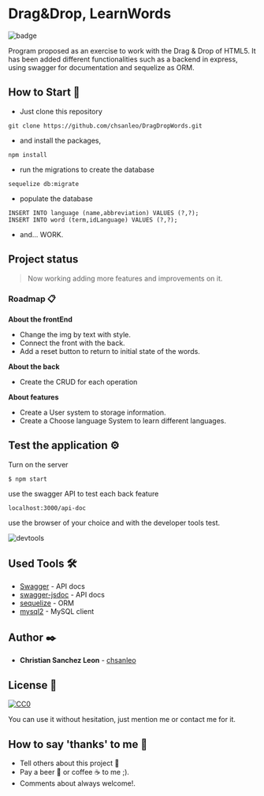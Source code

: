 # Drag&Drop, LearnWords
![badge](https://img.shields.io/badge/working-active-brig)

Program proposed as an exercise to work with the Drag & Drop of HTML5.
It has been added different functionalities such as a backend in express, using swagger for documentation and sequelize as ORM.

## How to Start 🚀

+ Just clone this repository 
```
git clone https://github.com/chsanleo/DragDropWords.git
```

+ and install the packages,

```
npm install
```

+ run the migrations to create the database

```
sequelize db:migrate
```

+ populate the database

```
INSERT INTO language (name,abbreviation) VALUES (?,?);
INSERT INTO word (term,idLanguage) VALUES (?,?);
```
 
+ and... WORK.

## Project status

>Now working adding more features and improvements on it.

### Roadmap 📋

**About the frontEnd**

+ Change the img by text with style.
+ Connect the front with the back.
+ Add a reset button to return to initial state of the words.


**About the back**

+ Create the CRUD for each operation


**About features**

+ Create a User system to storage information.
+ Create a Choose language System to learn different languages.



## Test the application ⚙️

Turn on the server
```
$ npm start
```

use the swagger API to test each back feature
```
localhost:3000/api-doc
```

use the browser of your choice and with the developer tools test. 


![devtools](https://www.formacionprofesional.info/wp-content/uploads/2015/09/herramientas_desarrollo_iexplorer11.png)

## Used Tools 🛠️

* [Swagger](https://www.npmjs.com/package/swagger-ui-express) - API docs
* [swagger-jsdoc](https://www.npmjs.com/package/swagger-jsdoc) - API docs
* [sequelize](https://www.npmjs.com/package/sequelize) - ORM
* [mysql2](https://www.npmjs.com/package/mysql2) - MySQL client


## Author ✒️

* **Christian Sanchez Leon** - [chsanleo](https://github.com/chsanleo)


## License 📄
[![CC0](https://licensebuttons.net/p/zero/1.0/88x31.png)](https://creativecommons.org/publicdomain/zero/1.0/)

You can use it without hesitation, just mention me or contact me for it.


## How to say 'thanks' to me  🎁

* Tell others about this project 📢
* Pay a beer 🍺 or coffee ☕ to me ;). 
* Comments about always welcome!.